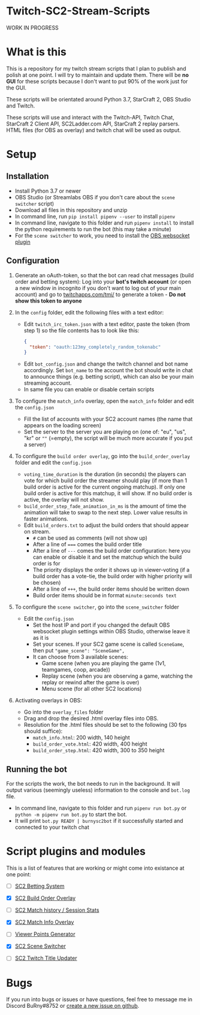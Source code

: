 # Twitch-SC2-Stream-Scripts

WORK IN PROGRESS

# What is this
This is a repository for my twitch stream scripts that I plan to publish and polish at one point. I will try to maintain and update them. There will be **no GUI** for these scripts because I don't want to put 90% of the work just for the GUI.

These scripts will be orientated around Python 3.7, StarCraft 2, OBS Studio and Twitch.

These scripts will use and interact with the Twitch-API, Twitch Chat, StarCraft 2 Client API, SC2Ladder.com API, StarCraft 2 replay parsers.
HTML files (for OBS as overlay) and twitch chat will be used as output.

# Setup
## Installation

- Install Python 3.7 or newer
- OBS Studio (or Streamlabs OBS if you don't care about the `scene switcher` script)
- Download all files in this repository and unzip
- In command line, run `pip install pipenv --user` to install `pipenv`
- In command line, navigate to this folder and run `pipenv install` to install the python requirements to run the bot (this may take a minute)
- For the `scene switcher` to work, you need to install the [OBS websocket plugin](https://github.com/Palakis/obs-websocket/releases)

## Configuration

1) Generate an oAuth-token, so that the bot can read chat messages (build order and betting system): Log into your **bot's twitch account** (or open a new window in incognito if you don't want to log out of your main account) and go to [twitchapps.com/tmi/](https://twitchapps.com/tmi/) to generate a token - **Do not show this token to anyone**

2) In the `config` folder, edit the following files with a text editor:
    - Edit `twitch_irc_token.json` with a text editor, paste the token (from step 1) so the file contents has to look like this:
        ```json
        {
          "token": "oauth:123my_completely_random_tokenabc"
        }
        ```
    - Edit `bot_config.json` and change the twitch channel and bot name accordingly. Set `bot_name` to the account the bot should write in chat to announce things (e.g. betting script), which can also be your main streaming account.
    - In same file you can enable or disable certain scripts
    
3) To configure the `match_info` overlay, open the `match_info` folder and edit the `config.json`
    - Fill the list of accounts with your SC2 account names (the name that appears on the loading screen)
    - Set the server to the server you are playing on (one of: "eu", "us", "kr" or `""` (=empty), the script will be much more accurate if you put a server)
    
4) To configure the `build order overlay`, go into the `build_order_overlay` folder and edit the `config.json`
    - `voting_time_duration` is the duration (in seconds) the players can vote for which build order the streamer should play (if more than 1 build order is active for the current ongoing matchup). If only one build order is active for this matchup, it will show. If no build order is active, the overlay will not show.
    - `build_order_step_fade_animation_in_ms` is the amount of time the animation will take to swap to the next step. Lower value results in faster animations.
    - Edit `build_orders.txt` to adjust the build orders that should appear on stream. 
        - `#` can be used as comments (will not show up)
        - After a line of `===` comes the build order title
        - After a line of `---` comes the build order configuration: here you can enable or disable it and set the matchup which the build order is for
        - The priority displays the order it shows up in viewer-voting (if a build order has a vote-tie, the build order with higher priority will be chosen)
        - After a line of `+++`, the build order items should be written down
        - Build order items should be in format `minute:seconds text`
        
5) To configure the `scene switcher`, go into the `scene_switcher` folder
    - Edit the `config.json`
        - Set the host IP and port if you changed the default OBS websocket plugin settings within OBS Studio, otherwise leave it as it is
        - Set your scenes. If your SC2 game scene is called `SceneGame`, then put `"game_scene": "SceneGame",` 
        - It can choose from 3 available scenes:
            - Game scene (when you are playing the game (1v1, teamgames, coop, arcade))
            - Replay scene (when you are observing a game, watching the replay or rewind after the game is over)
            - Menu scene (for all other SC2 locations)
            
6) Activating overlays in OBS:
    - Go into the `overlay_files` folder
    - Drag and drop the desired .html overlay files into OBS.
    - Resolution for the .html files should be set to the following (30 fps should suffice):
        - `match_info.html`: 200 width, 140 height
        - `build_order_vote.html`: 420 width, 400 height
        - `build_order_step.html`: 420 width, 300 to 350 height
        
## Running the bot

For the scripts the work, the bot needs to run in the background. It will output various (seemingly useless) information to the console and `bot.log` file.
- In command line, navigate to this folder and run `pipenv run bot.py` or `python -m pipenv run bot.py` to start the bot.
- It will print `bot.py READY | burnysc2bot` if it successfully started and connected to your twitch chat

# Script plugins and modules

This is a list of features that are working or might come into existance at one point:

- [ ] [SC2 Betting System](https://github.com/BurnySc2/Twitch-SC2-Stream-Scripts/tree/master/betting_system)

- [x] [SC2 Build Order Overlay](https://github.com/BurnySc2/Twitch-SC2-Stream-Scripts/tree/master/build_order_overlay)

- [ ] [SC2 Match history / Session Stats](https://github.com/BurnySc2/Twitch-SC2-Stream-Scripts/tree/master/match_history)

- [x] [SC2 Match Info Overlay](https://github.com/BurnySc2/Twitch-SC2-Stream-Scripts/tree/master/match_info)

- [ ] [Viewer Points Generator](https://github.com/BurnySc2/Twitch-SC2-Stream-Scripts/tree/master/points_generator)

- [x] [SC2 Scene Switcher](https://github.com/BurnySc2/Twitch-SC2-Stream-Scripts/tree/master/scene_switcher)

- [ ] [SC2 Twitch Title Updater](https://github.com/BurnySc2/Twitch-SC2-Stream-Scripts/tree/master/title_updater)

# Bugs
If you run into bugs or issues or have questions, feel free to message me in Discord BuRny#8752 or [create a new issue on github](https://github.com/BurnySc2/Twitch-SC2-Stream-Scripts/issues/new).
